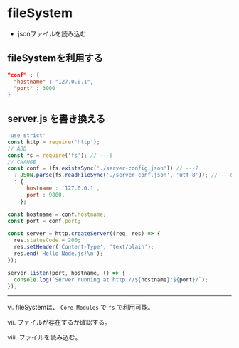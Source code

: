 # fileSystem

* jsonファイルを読み込む

## fileSystemを利用する
```Json
"conf" : {
  "hostname" : "127.0.0.1",
  "port" : 3000
}
```

## server.js を書き換える
``` JavaScript
'use strict'
const http = require('http');
// ADD
const fs = require('fs'); // ---6
// CHANGE
const conf = (fs.existsSync('./server-config.json')) // ---7
  ? JSON.parse(fs.readFileSync('./server-conf.json', 'utf-8')); // ---8
  : {
      hostname : '127.0.0.1',
      port : 9000,
    };

const hostname = conf.hostname;
const port = conf.port;

const server = http.createServer((req, res) => {
  res.statusCode = 200;
  res.setHeader('Content-Type', 'text/plain');
  res.end('Hello Node.js!\n');
});

server.listen(port, hostname, () => {
  console.log(`Server running at http://${hostname}:${port}/`);
});
```
---

ⅵ. fileSystemは、 `Core Modules` で `fs` で利用可能。

ⅶ. ファイルが存在するか確認する。

ⅷ. ファイルを読み込む。
